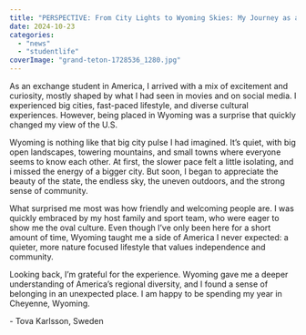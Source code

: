 ```yaml
---
title: "PERSPECTIVE: From City Lights to Wyoming Skies: My Journey as an Exchange Student"
date: 2024-10-23
categories: 
  - "news"
  - "studentlife"
coverImage: "grand-teton-1728536_1280.jpg"
---
```


As an exchange student in America, I arrived with a mix of excitement and curiosity, mostly shaped by what I had seen in movies and on social media. I experienced big cities, fast-paced lifestyle, and diverse cultural experiences. However, being placed in Wyoming was a surprise that quickly changed my view of the U.S.

Wyoming is nothing like that big city pulse I had imagined. It’s quiet, with big open landscapes, towering mountains, and small towns where everyone seems to know each other. At first, the slower pace felt a little isolating, and i missed the energy of a bigger city. But soon, I began to appreciate the beauty of the state, the endless sky, the uneven outdoors, and the strong sense of community.

What surprised me most was how friendly and welcoming people are. I was quickly embraced by my host family and sport team, who were eager to show me the oval culture. Even though I’ve only been here for a short amount of time, Wyoming taught me a side of America I never expected: a quieter, more nature focused lifestyle that values independence and community.

Looking back, I’m grateful for the experience. Wyoming gave me a deeper understanding of America’s regional diversity, and I found a sense of belonging in an unexpected place. I am happy to be spending my year in Cheyenne, Wyoming.

\- Tova Karlsson, Sweden
